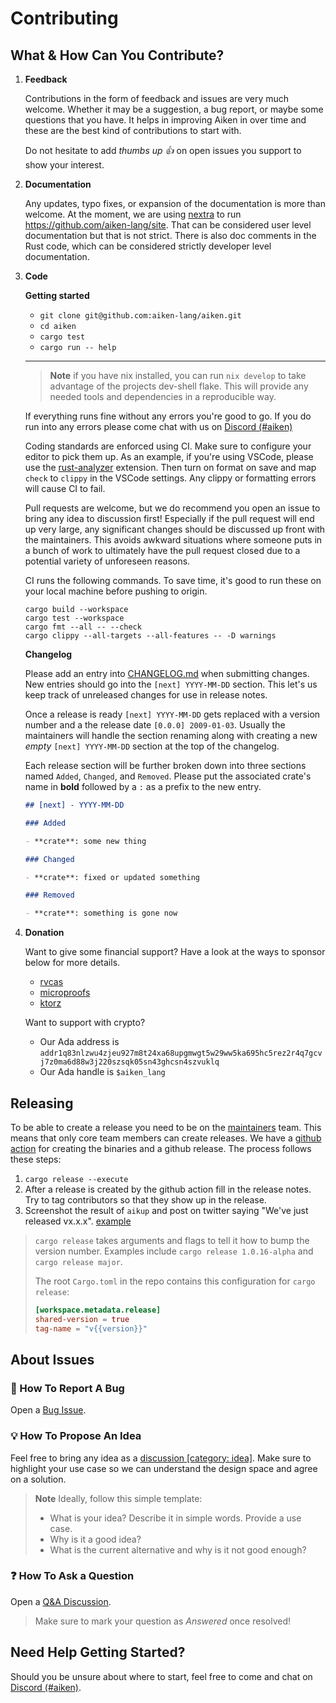 # Contributing

## What & How Can You Contribute?

1. **Feedback**

   Contributions in the form of feedback and issues are very much welcome. Whether it may be a suggestion, a bug report, or maybe some questions that you have. It helps in improving Aiken in over time and these are the best kind of contributions to start with.

   Do not hesitate to add _thumbs up :+1:_ on open issues you support to show your interest.

2. **Documentation**

   Any updates, typo fixes, or expansion of the documentation is more than welcome. At the moment,
   we are using [nextra](https://nextra.site) to run https://github.com/aiken-lang/site.
   That can be considered user level documentation but that is not strict. There is also doc comments in the Rust code, which can be considered strictly developer level documentation.

3. **Code**

   **Getting started**

   - `git clone git@github.com:aiken-lang/aiken.git`
   - `cd aiken`
   - `cargo test`
   - `cargo run -- help`

   ***

   > **Note** if you have nix installed, you can run `nix develop` to take advantage of the projects dev-shell flake. This will provide any needed tools and dependencies in a reproducible way.

   If everything runs fine without any errors you're good to go. If you do run into any errors please come chat with us on [Discord (#aiken)](https://discord.gg/Vc3x8N9nz2)

   Coding standards are enforced using CI. Make sure to configure your editor to pick them up. As an example, if you're using VSCode, please use the [rust-analyzer](https://marketplace.visualstudio.com/items?itemName=rust-lang.rust-analyzer) extension. Then turn on format on save and map `check` to `clippy` in the VSCode settings. Any clippy or formatting errors will cause CI to fail.

   Pull requests are welcome, but we do recommend you open an issue to bring any idea to discussion first! Especially if the pull request will end up very large, any significant changes should be discussed up front with the maintainers. This avoids awkward situations where someone puts in a bunch of work to ultimately have the pull request closed due to a potential variety of unforeseen reasons.

   CI runs the following commands. To save time, it's good to run these on your local machine before pushing to origin.

   ```
   cargo build --workspace
   cargo test --workspace
   cargo fmt --all -- --check
   cargo clippy --all-targets --all-features -- -D warnings
   ```

   **Changelog**

   Please add an entry into [CHANGELOG.md](./CHANGELOG.md) when submitting changes. New entries should go into the `[next] YYYY-MM-DD` section. This let's us keep track of unreleased changes
   for use in release notes.

   Once a release is ready `[next] YYYY-MM-DD` gets replaced with a version number and a the release date `[0.0.0] 2009-01-03`. Usually the maintainers will handle the section renaming along with creating a new _empty_ `[next] YYYY-MM-DD` section at the top of the changelog.

   Each release section will be further broken down into three sections named `Added`, `Changed`, and `Removed`. Please put the associated crate's name in **bold** followed by a `:` as a prefix to the new entry.

   ```md
   ## [next] - YYYY-MM-DD

   ### Added

   - **crate**: some new thing

   ### Changed

   - **crate**: fixed or updated something

   ### Removed

   - **crate**: something is gone now
   ```

4. **Donation**

   Want to give some financial support? Have a look at the ways to sponsor below for more details.

   - [rvcas](https://github.com/sponsors/rvcas)
   - [microproofs](https://github.com/sponsors/microproofs)
   - [ktorz](https://github.com/sponsors/KtorZ)

   Want to support with crypto?

   - Our Ada address is `addr1q83nlzwu4zjeu927m8t24xa68upgmwgt5w29ww5ka695hc5rez2r4q7gcvj7z0ma6d88w3j220szsqk05sn43ghcsn4szvuklq`
   - Our Ada handle is `$aiken_lang`

## Releasing

To be able to create a release you need to be on the [maintainers](https://github.com/orgs/aiken-lang/teams/maintainers) team.
This means that only core team members can create releases. We have a
[github action](https://github.com/aiken-lang/aiken/blob/main/.github/workflows/release.yml) for creating the binaries and a github release.
The process follows these steps:

1. `cargo release --execute`
2. After a release is created by the github action fill in the release notes. Try to tag contributors so that they show up in the release.
3. Screenshot the result of `aikup` and post on twitter saying "We've just released vx.x.x". [example](https://twitter.com/aiken_eng/status/1693084816931987930?s=20)

> `cargo release` takes arguments and flags to tell it how to bump the version number. Examples include `cargo release 1.0.16-alpha` and `cargo release major`.
>
> The root `Cargo.toml` in the repo contains this configuration for `cargo release`:
>
> ```toml
> [workspace.metadata.release]
> shared-version = true
> tag-name = "v{{version}}"
> ```

## About Issues

### :bug: How To Report A Bug

Open a [Bug Issue](https://github.com/aiken-lang/aiken/issues/new?template=bug.md).

### :bulb: How To Propose An Idea

Feel free to bring any idea as a [discussion [category: idea]](https://github.com/aiken-lang/aiken/discussions/new?category=ideas). Make sure to highlight your use case so we can understand the design space and agree on a solution.

> **Note** Ideally, follow this simple template:
>
> - What is your idea? Describe it in simple words. Provide a use case.
> - Why is it a good idea?
> - What is the current alternative and why is it not good enough?

### :question: How To Ask a Question

Open a [Q&A Discussion](https://github.com/aiken-lang/aiken/discussions/new?category=q-a).

> Make sure to mark your question as _Answered_ once resolved!

## Need Help Getting Started?

Should you be unsure about where to start, feel free to come and chat on [Discord (#aiken)](https://discord.gg/Vc3x8N9nz2).
